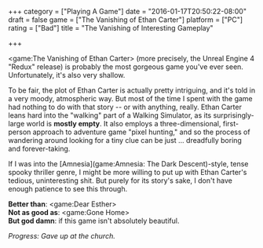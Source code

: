 +++
category = ["Playing A Game"]
date = "2016-01-17T20:50:22-08:00"
draft = false
game = ["The Vanishing of Ethan Carter"]
platform = ["PC"]
rating = ["Bad"]
title = "The Vanishing of Interesting Gameplay"

+++

<game:The Vanishing of Ethan Carter> (more precisely, the Unreal Engine 4 "Redux" release) is probably the most gorgeous game you've ever seen.  Unfortunately, it's also very shallow.

To be fair, the plot of Ethan Carter is actually pretty intriguing, and it's told in a very moody, atmospheric way.  But most of the time I spent with the game had nothing to do with that story -- or with anything, really.  Ethan Carter leans hard into the "walking" part of a Walking Simulator, as its surprisingly-large world is <b>mostly empty</b>.  It also employs a three-dimensional, first-person approach to adventure game "pixel hunting," and so the process of wandering around looking for a tiny clue can be just ... dreadfully boring and forever-taking.

If I was into the [Amnesia](game:Amnesia: The Dark Descent)-style, tense spooky thriller genre, I might be more willing to put up with Ethan Carter's tedious, uninteresting shit.  But purely for its story's sake, I don't have enough patience to see this through.

<b>Better than</b>: <game:Dear Esther>  
<b>Not as good as</b>: <game:Gone Home>  
<b>But god damn</b>: if this game isn't absolutely beautiful.

<i>Progress: Gave up at the church.</i>
